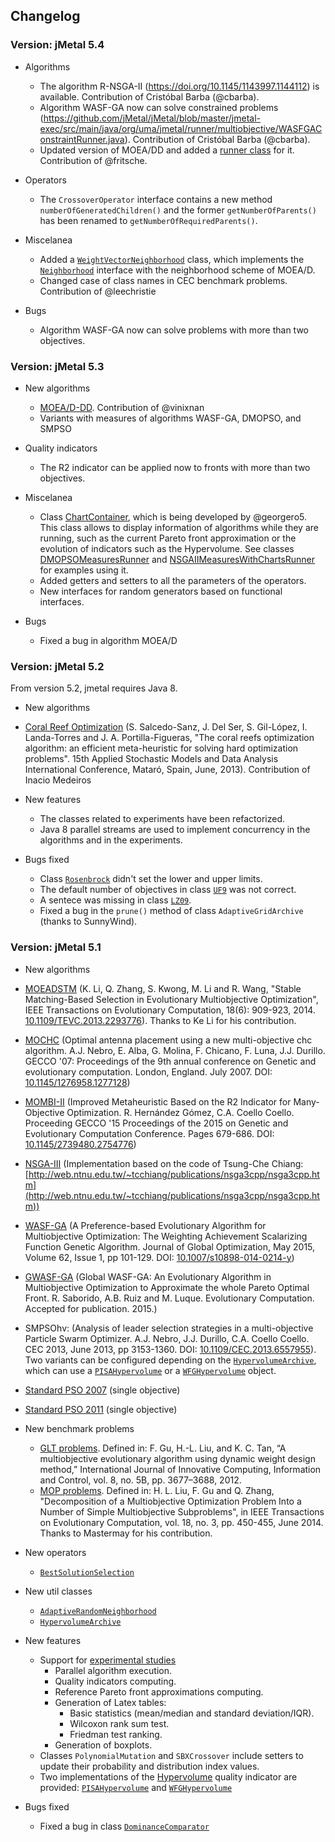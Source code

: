 ## Changelog

### Version: jMetal 5.4

* Algorithms
  * The algorithm R-NSGA-II (https://doi.org/10.1145/1143997.1144112) is available. Contribution of Cristóbal Barba (@cbarba).
  * Algorithm WASF-GA now can solve constrained problems (https://github.com/jMetal/jMetal/blob/master/jmetal-exec/src/main/java/org/uma/jmetal/runner/multiobjective/WASFGAConstraintRunner.java). Contribution of Cristóbal Barba (@cbarba).
  * Updated version of MOEA/DD and added a [runner class](https://github.com/jMetal/jMetal/blob/master/jmetal-exec/src/main/java/org/uma/jmetal/runner/multiobjective/MOEADDRunner.java) for it. Contribution of @fritsche.

* Operators
  * The `CrossoverOperator` interface contains a new method `numberOfGeneratedChildren()` and the former `getNumberOfParents()` has been renamed to `getNumberOfRequiredParents()`.

* Miscelanea
  * Added a [`WeightVectorNeighborhood`](https://github.com/jMetal/jMetal/blob/master/jmetal-core/src/main/java/org/uma/jmetal/util/neighborhood/impl/WeightVectorNeighborhood.java) class, which implements the [`Neighborhood`](https://github.com/jMetal/jMetal/blob/master/jmetal-core/src/main/java/org/uma/jmetal/util/neighborhood/Neighborhood.java) interface with the neighborhood scheme of MOEA/D.
  * Changed case of class names in CEC benchmark problems. Contribution of @leechristie

* Bugs
  * Algorithm WASF-GA now can solve problems with more than two objectives.

### Version: jMetal 5.3

* New algorithms
  * [MOEA/D-DD](http://ieeexplore.ieee.org/document/6964796/). Contribution of @vinixnan
  * Variants with measures of algorithms WASF-GA, DMOPSO, and SMPSO

* Quality indicators
  * The R2 indicator can be applied now to fronts with more than two objectives.

* Miscelanea
  * Class [ChartContainer](https://github.com/jMetal/jMetal/blob/master/jmetal-core/src/main/java/org/uma/jmetal/util/chartcontainer/ChartContainer.java), which is being developed by @georgero5. This class allows to display information of algorithms while they are running, such as the current Pareto front approximation or the evolution of indicators such as the Hypervolume. See classes [DMOPSOMeasuresRunner](https://github.com/jMetal/jMetal/blob/master/jmetal-exec/src/main/java/org/uma/jmetal/runner/multiobjective/DMOPSOMeasuresRunner.java) and [NSGAIIMeasuresWithChartsRunner](https://github.com/jMetal/jMetal/blob/master/jmetal-exec/src/main/java/org/uma/jmetal/runner/multiobjective/NSGAIIMeasuresWithChartsRunner.java) for examples using it.
  * Added getters and setters to all the parameters of the operators.
  * New interfaces for random generators based on functional interfaces.

* Bugs
  * Fixed a bug in algorithm MOEA/D


### Version: jMetal 5.2
From version 5.2, jmetal requires Java 8.

* New algorithms
 * [Coral Reef Optimization](https://github.com/jMetal/jMetal/tree/jmetal-5.2/jmetal-algorithm/src/main/java/org/uma/jmetal/algorithm/singleobjective/coralreefsoptimization)
 (S. Salcedo-Sanz, J. Del Ser, S. Gil-López, I. Landa-Torres and J. A. Portilla-Figueras, "The coral reefs optimization algorithm: an efficient meta-heuristic for solving hard optimization problems". 15th Applied Stochastic Models and Data Analysis International Conference, Mataró, Spain, June, 2013).
 Contribution of Inacio Medeiros

* New features
  * The classes related to experiments have been refactorized.
  * Java 8 parallel streams are used to implement concurrency in the algorithms and in the experiments.

* Bugs fixed
  * Class [`Rosenbrock`](https://github.com/jMetal/jMetal/blob/master/jmetal-problem/src/main/java/org/uma/jmetal/problem/singleobjective/Rosenbrock.java) didn't set the lower and upper limits.
  * The default number of objectives in class [`UF9`](https://github.com/jMetal/jMetal/blob/master/jmetal-problem/src/main/java/org/uma/jmetal/problem/multiobjective/UF/UF9.java) was not correct.
  * A sentece was missing in class [`LZ09`](https://github.com/jMetal/jMetal/blob/master/jmetal-problem/src/main/java/org/uma/jmetal/problem/multiobjective/lz09/LZ09.java).
  * Fixed a bug in the `prune()` method of class `AdaptiveGridArchive` (thanks to SunnyWind).

### Version: jMetal 5.1
* New algorithms
 * [MOEADSTM](https://github.com/jMetal/jMetal/blob/master/jmetal-algorithm/src/main/java/org/uma/jmetal/algorithm/multiobjective/moead)
 (K. Li, Q. Zhang, S. Kwong, M. Li and R. Wang, "Stable Matching-Based Selection in Evolutionary Multiobjective Optimization", IEEE Transactions on Evolutionary Computation, 18(6): 909-923, 2014. [10.1109/TEVC.2013.2293776](http://dx.doi.org/10.1109/TEVC.2013.2293776)).
Thanks to Ke Li for his contribution.
 * [MOCHC](https://github.com/jMetal/jMetal/tree/master/jmetal-algorithm/src/main/java/org/uma/jmetal/algorithm/multiobjective/mochc)
 (Optimal antenna placement using a new multi-objective chc algorithm. A.J. Nebro, E. Alba, G. Molina, F. Chicano, F. Luna, J.J. Durillo. GECCO '07: Proceedings of the 9th annual conference on Genetic and evolutionary computation. London, England. July 2007. DOI: [10.1145/1276958.1277128](http://dx.doi.org/10.1145/1276958.1277128))
  * [MOMBI-II](https://github.com/jMetal/jMetal/tree/master/jmetal-algorithm/src/main/java/org/uma/jmetal/algorithm/multiobjective/mombi) (Improved Metaheuristic Based on the R2 Indicator for Many-Objective Optimization. R. Hernández Gómez, C.A. Coello Coello. Proceeding GECCO '15 Proceedings of the 2015 on Genetic and Evolutionary Computation Conference. Pages 679-686. DOI: [10.1145/2739480.2754776](http://dx.doi.org/10.1145/2739480.2754776))
  * [NSGA-III](https://github.com/jMetal/jMetal/tree/master/jmetal-algorithm/src/main/java/org/uma/jmetal/algorithm/multiobjective/nsgaiii) (Implementation based on the code of Tsung-Che Chiang: [http://web.ntnu.edu.tw/~tcchiang/publications/nsga3cpp/nsga3cpp.htm](http://web.ntnu.edu.tw/~tcchiang/publications/nsga3cpp/nsga3cpp.htm))
  * [WASF-GA](https://github.com/jMetal/jMetal/tree/master/jmetal-algorithm/src/main/java/org/uma/jmetal/algorithm/multiobjective/wasfga) (A Preference-based Evolutionary Algorithm for Multiobjective Optimization: The Weighting Achievement Scalarizing Function Genetic Algorithm. Journal of Global Optimization, May 2015, Volume 62, Issue 1, pp 101-129. DOI: [10.1007/s10898-014-0214-y](http://dx.doi.org/10.1007/s10898-014-0214-y))
  * [GWASF-GA](https://github.com/jMetal/jMetal/tree/master/jmetal-algorithm/src/main/java/org/uma/jmetal/algorithm/multiobjective/gwasfga) (Global WASF-GA: An Evolutionary Algorithm in Multiobjective Optimization to Approximate the whole Pareto Optimal Front. R. Saborido, A.B. Ruiz and M. Luque. Evolutionary Computation. Accepted for publication. 2015.)
  * SMPSOhv: (Analysis of leader selection strategies in a multi-objective Particle Swarm Optimizer. A.J. Nebro, J.J. Durillo, C.A. Coello Coello. CEC 2013, June 2013, pp 3153-1360. DOI: [10.1109/CEC.2013.6557955](http://dx.doi.org/10.1109/CEC.2013.6557955)). Two variants can be configured depending on the [`HypervolumeArchive`](https://github.com/jMetal/jMetal/blob/master/jmetal-core/src/main/java/org/uma/jmetal/util/archive/impl/HypervolumeArchive.java), which can use a [`PISAHypervolume`](https://github.com/jMetal/jMetal/blob/master/jmetal-core/src/main/java/org/uma/jmetal/qualityindicator/impl/hypervolume/PISAHypervolume.java) or a [`WFGHypervolume`](https://github.com/jMetal/jMetal/blob/master/jmetal-core/src/main/java/org/uma/jmetal/qualityindicator/impl/hypervolume/WFGHypervolume.java) object.
  * [Standard PSO 2007](https://github.com/jMetal/jMetal/tree/master/jmetal-algorithm/src/main/java/org/uma/jmetal/algorithm/singleobjective/particleswarmoptimization) (single objective)
  * [Standard PSO 2011](https://github.com/jMetal/jMetal/tree/master/jmetal-algorithm/src/main/java/org/uma/jmetal/algorithm/singleobjective/particleswarmoptimization) (single objective)

* New benchmark problems
  * [GLT problems](https://github.com/jMetal/jMetal/tree/master/jmetal-problem/src/main/java/org/uma/jmetal/problem/multiobjective/glt). Defined in: F. Gu, H.-L. Liu, and K. C. Tan, “A multiobjective evolutionary algorithm using dynamic weight design method,” International Journal of Innovative Computing, Information and Control, vol. 8, no. 5B, pp. 3677–3688, 2012.
  * [MOP problems](https://github.com/jMetal/jMetal/tree/master/jmetal-problem/src/main/java/org/uma/jmetal/problem/multiobjective/mop). Defined in: H. L. Liu, F. Gu and Q. Zhang, "Decomposition of a Multiobjective Optimization Problem Into a Number of Simple Multiobjective Subproblems", in IEEE Transactions on Evolutionary Computation, vol. 18, no. 3, pp. 450-455, June 2014. Thanks to Mastermay for his contribution.

* New operators
  * [`BestSolutionSelection`](https://github.com/jMetal/jMetal/blob/master/jmetal-core/src/main/java/org/uma/jmetal/operator/impl/selection/BestSolutionSelection.java)

* New util classes
  * [`AdaptiveRandomNeighborhood`](https://github.com/jMetal/jMetal/blob/master/jmetal-core/src/main/java/org/uma/jmetal/util/neighborhood/impl/AdaptiveRandomNeighborhood.java)
  * [`HypervolumeArchive`](https://github.com/jMetal/jMetal/blob/master/jmetal-core/src/main/java/org/uma/jmetal/util/archive/impl/HypervolumeArchive.java)

* New features
  * Support for [experimental studies](https://github.com/jMetal/jMetal/tree/master/jmetal-exec/src/main/java/org/uma/jmetal/experiment)
    * Parallel algorithm execution.
    * Quality indicators computing.
    * Reference Pareto front approximations computing.
    * Generation of Latex tables:
      * Basic statistics (mean/median and standard deviation/IQR).
      * Wilcoxon rank sum test.
      * Friedman test ranking.
    * Generation of boxplots.
  * Classes `PolynomialMutation` and `SBXCrossover` include setters to update their probability and distribution index values.
  * Two implementations of the [Hypervolume](https://github.com/jMetal/jMetal/blob/master/jmetal-core/src/main/java/org/uma/jmetal/qualityindicator/impl/Hypervolume.java) quality indicator are provided: [`PISAHypervolume`](https://github.com/jMetal/jMetal/blob/master/jmetal-core/src/main/java/org/uma/jmetal/qualityindicator/impl/hypervolume/PISAHypervolume.java) and [`WFGHypervolume`](https://github.com/jMetal/jMetal/blob/master/jmetal-core/src/main/java/org/uma/jmetal/qualityindicator/impl/hypervolume/WFGHypervolume.java)

* Bugs fixed
  * Fixed a bug in class [`DominanceComparator`](https://github.com/jMetal/jMetal/blob/master/jmetal-core/src/main/java/org/uma/jmetal/util/comparator/DominanceComparator.java)
